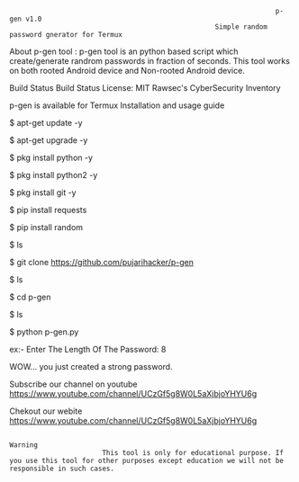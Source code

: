                                                                       p-gen v1.0
                                                       Simple random password gnerator for Termux

About p-gen tool :
p-gen tool is an python based script which create/generate randrom passwords in fraction of seconds. This tool works on both rooted Android device and Non-rooted Android device.

Build Status Build Status License: MIT Rawsec's CyberSecurity Inventory



p-gen is available for
Termux
Installation and usage guide

$ apt-get update -y

$ apt-get upgrade -y

$ pkg install python -y 

$ pkg install python2 -y

$ pkg install git -y

$ pip install requests

$ pip install random

$ ls

$ git clone https://github.com/pujarihacker/p-gen

$ ls

$ cd p-gen

$ ls

$ python p-gen.py

ex:- Enter The Length Of The Password: 8

WOW... you just created a strong password.

Subscribe our channel on youtube
https://www.youtube.com/channel/UCzGf5g8W0L5aXjbjoYHYU6g

Chekout our webite
https://www.youtube.com/channel/UCzGf5g8W0L5aXjbjoYHYU6g

                                                                                      Warning
                           This tool is only for educational purpose. If you use this tool for other purposes except education we will not be responsible in such cases.
